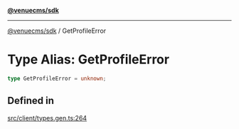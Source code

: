 [**@venuecms/sdk**](../Index.md)

***

[@venuecms/sdk](../Index.md) / GetProfileError

# Type Alias: GetProfileError

```ts
type GetProfileError = unknown;
```

## Defined in

[src/client/types.gen.ts:264](https://github.com/venuecms/sdk/blob/7d93df2eefed457c19a4c5aaa8f3aab0d6372cf0/src/client/types.gen.ts#L264)
